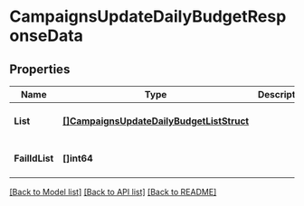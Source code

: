 # CampaignsUpdateDailyBudgetResponseData

## Properties
Name | Type | Description | Notes
------------ | ------------- | ------------- | -------------
**List** | [**[]CampaignsUpdateDailyBudgetListStruct**](CampaignsUpdateDailyBudgetListStruct.md) |  | [optional] [default to null]
**FailIdList** | **[]int64** |  | [optional] [default to null]

[[Back to Model list]](../README.md#documentation-for-models) [[Back to API list]](../README.md#documentation-for-api-endpoints) [[Back to README]](../README.md)


